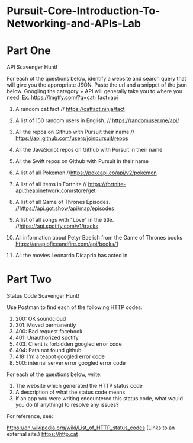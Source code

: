 # Pursuit-Core-Introduction-To-Networking-and-APIs-Lab

# Part One 

API Scavenger Hunt!

For each of the questions below, identify a website and search query that will give you the appropriate JSON.  Paste the url and a snippet of the json below.  Googling the category + API will generally take you to where you need.  Ex. https://lmgtfy.com/?q=cat+fact+api

1. A random cat fact
 // https://catfact.ninja/fact

1. A list of 150 random users in English.
// https://randomuser.me/api/

1. All the repos on Github with Pursuit their name
 // https://api.github.com/users/joinpursuit/repos

1. All the JavaScript repos on Github with Pursuit in their name

1. All the Swift repos on Github with Pursuit in their name
1. A list of all Pokemon
 //https://pokeapi.co/api/v2/pokemon

1. A list of all items in Fortnite
// https://fortnite-api.theapinetwork.com/store/get

1. A list of all Game of Thrones Episodes.
//https://api.got.show/api/map/episodes

1. A list of all songs with "Love" in the title.
//https://api.spotify.com/v1/tracks


1. All information about Petyr Baelish from the Game of Thrones books
  https://anapioficeandfire.com/api/books/1

1. All the movies Leonardo Dicaprio has acted in

# Part Two

Status Code Scavenger Hunt!

Use Postman to find each of the following HTTP codes:


1. 200: OK soundcloud
1. 301: Moved permanently   
1. 400: Bad request facebook
1. 401: Unauthorized spotify
1. 403: Client is forbidden googled error code
1. 404: Path not found github
1. 418: I'm a teapot googled error code
1. 500: internal server error googled error code


For each of the questions below, write:

1. The website which generated the HTTP status code
2. A description of what the status code means
3. If an app you were writing encountered this status code, what would you do (if anything) to resolve any issues?


For reference, see:

https://en.wikipedia.org/wiki/List_of_HTTP_status_codes (Links to an external site.)
https://http.cat
